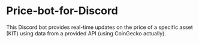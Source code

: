 # Price-bot-for-Discord
This Discord bot provides real-time updates on the price of a specific asset (KIT) using data from a provided API (using CoinGecko actually).
